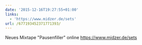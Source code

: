 ```yaml
---
date: '2015-12-16T19:27:55+01:00'
links:
  - 'https://www.midzer.de/sets'
url: /677193452371771393/
---
```

Neues Mixtape "Pausenfiller" online https://www.midzer.de/sets
